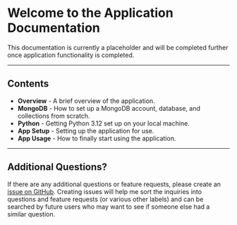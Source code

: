 # Welcome to the Application Documentation

This documentation is currently a placeholder and will be completed further once application functionality is
completed.

----

## Contents

* __Overview__ - A brief overview of the application.
* __MongoDB__ - How to set up a MongoDB account, database, and collections from scratch.
* __Python__ - Getting Python 3.12 set up on your local machine.
* __App Setup__ - Setting up the application for use.
* __App Usage__ - How to finally start using the application.

----

## Additional Questions?

If there are any additional questions or feature requests, please create an
[issue on GitHub](https://github.com/EricS0110/what-a-nice-collection-gui/issues).  Creating issues will help me sort
the inquiries into questions and feature requests (or various other labels) and can be searched by future users who may
want to see if someone else had a similar question.

